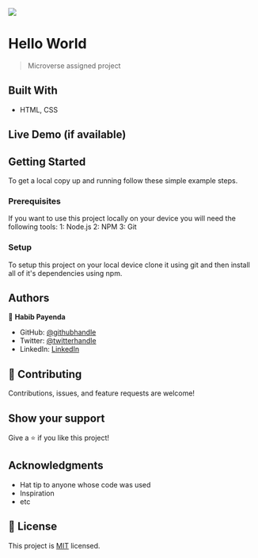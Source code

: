 ![](https://img.shields.io/badge/Microverse-blueviolet)

# Hello World

> Microverse assigned project


## Built With

- HTML, CSS

## Live Demo (if available)



## Getting Started


To get a local copy up and running follow these simple example steps.

### Prerequisites
If you want to use this project locally on your device you will need the following tools:
    1: Node.js
    2: NPM
    3: Git

### Setup
To setup this project on your local device clone it using git and then install all of it's dependencies using npm.





## Authors

👤 **Habib Payenda**

- GitHub: [@githubhandle](https://github.com/githubhandle)
- Twitter: [@twitterhandle](https://twitter.com/twitterhandle)
- LinkedIn: [LinkedIn](https://linkedin.com/in/linkedinhandle)



## 🤝 Contributing

Contributions, issues, and feature requests are welcome!


## Show your support

Give a ⭐️ if you like this project!

## Acknowledgments

- Hat tip to anyone whose code was used
- Inspiration
- etc

## 📝 License

This project is [MIT](./MIT.md) licensed.
